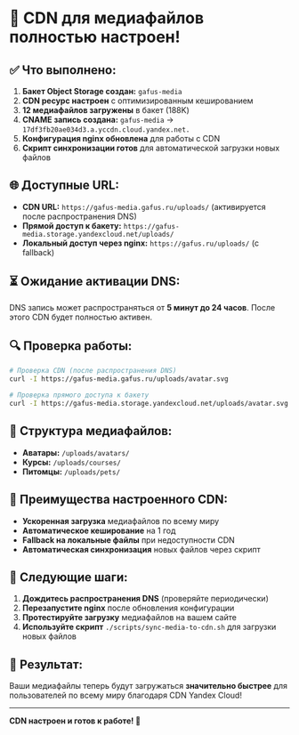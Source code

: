 # 🎉 CDN для медиафайлов полностью настроен!

## ✅ Что выполнено:

1. **Бакет Object Storage создан:** `gafus-media`
2. **CDN ресурс настроен** с оптимизированным кешированием
3. **12 медиафайлов загружены** в бакет (188K)
4. **CNAME запись создана:** `gafus-media` → `17df3fb20ae034d3.a.yccdn.cloud.yandex.net.`
5. **Конфигурация nginx обновлена** для работы с CDN
6. **Скрипт синхронизации готов** для автоматической загрузки новых файлов

## 🌐 Доступные URL:

- **CDN URL:** `https://gafus-media.gafus.ru/uploads/` (активируется после распространения DNS)
- **Прямой доступ к бакету:** `https://gafus-media.storage.yandexcloud.net/uploads/`
- **Локальный доступ через nginx:** `https://gafus.ru/uploads/` (с fallback)

## ⏳ Ожидание активации DNS:

DNS запись может распространяться от **5 минут до 24 часов**. После этого CDN будет полностью активен.

## 🔍 Проверка работы:

```bash
# Проверка CDN (после распространения DNS)
curl -I https://gafus-media.gafus.ru/uploads/avatar.svg

# Проверка прямого доступа к бакету
curl -I https://gafus-media.storage.yandexcloud.net/uploads/avatar.svg
```

## 📁 Структура медиафайлов:

- **Аватары:** `/uploads/avatars/`
- **Курсы:** `/uploads/courses/`
- **Питомцы:** `/uploads/pets/`

## 🚀 Преимущества настроенного CDN:

- **Ускоренная загрузка** медиафайлов по всему миру
- **Автоматическое кеширование** на 1 год
- **Fallback на локальные файлы** при недоступности CDN
- **Автоматическая синхронизация** новых файлов через скрипт

## 📝 Следующие шаги:

1. **Дождитесь распространения DNS** (проверяйте периодически)
2. **Перезапустите nginx** после обновления конфигурации
3. **Протестируйте загрузку** медиафайлов на вашем сайте
4. **Используйте скрипт** `./scripts/sync-media-to-cdn.sh` для загрузки новых файлов

## 🎯 Результат:

Ваши медиафайлы теперь будут загружаться **значительно быстрее** для пользователей по всему миру благодаря CDN Yandex Cloud!

---

**CDN настроен и готов к работе! 🚀**
